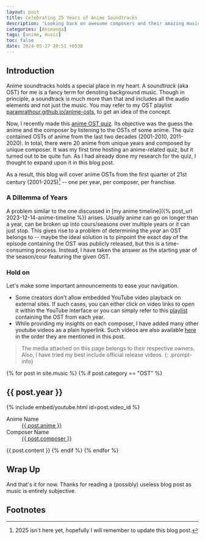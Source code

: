```yaml
---
layout: post
title: Celebrating 25 Years of Anime Soundtracks
description: "Looking back on awesome composers and their amazing music"
categories: [Animanga]
tags: [anime, music]
toc: false
date: 2024-05-27 20:51 +0530
---
```

## Introduction
Anime soundtracks holds a special place in my heart. A _soundtrack_ (aka OST) for me is a fancy term for denoting background music. Though in principle, a soundtrack is much more than that and includes all the audio elements and not just the music.
You may refer to my OST playlist [paramrathour.github.io/anime-osts](https://paramrathour.github.io/anime-osts), to get an idea of the concept.

Now, I recently made this <a href="https://docs.google.com/presentation/d/1_kR1Gy2ggiaWxK3tw-FMauAW1uJaz6yyYHpFhBzSYvc">anime OST quiz</a>. Its objective was the guess the anime and the composer by listening to the OSTs of some anime. The quiz contained OSTs of anime from the last two decades (2001-2010, 2011-2020). In total, there were 20 anime from unique years and composed by unique composer. It was my first time hosting an anime-related quiz, but it turned out to be quite fun. As I had already done my research for the quiz, I thought to expand upon it in this blog post.

As a result, this blog will cover anime OSTs from the first quarter of 21st century (2001-2025)[^rip2025] -- one per year, per composer, per franchise.

### A Dillemma of Years
A problem similar to the one discussed in [my anime timeline]({% post_url 2023-12-14-anime-timeline %}) arises. Usually anime can go on longer than a year, can be broken up into cours/seasons over multiple years or it can just stop.
This gives rise to a problem of determining the _year_ an OST belongs to -- maybe the ideal solution is to pinpoint the exact day of the episode containing the OST was publicly released, but this is a time-consuming process. Instead, I have taken the answer as the starting year of the season/cour featuring the given OST.

### Hold on
Let's make some important announcements to ease your navigation.
- Some creators don't allow embedded YouTube video playback on external sites. If such cases, you can either click on video links to open it within the YouTube interface or you can simply refer to this <a href="https://youtube.com/playlist?list=PLaO_HkPtJoP0pM9ZfMenDhoOGun_ilLA9">playlist</a> containing the OST from each year.
- While providing my insights on each composer, I have added many other youtube videos as a plain hyperlink. Such videos are also available <a href="https://youtube.com/playlist?list=PLaO_HkPtJoP1fdEAxZxd5VczOJLzRjc0C">here</a> in the order they are mentioned in this post.

> The media attached on this page belongs to their respective owners. Also, I have tried my best include official release videos.
{: .prompt-info}
<!-- ## 2000s -->
<div id="post-list" class="pl-xl-3">
{% for post in site.music %}
	{% if post.category == "OST" %}
		<h2>{{ post.year }}</h2>
		{% include embed/youtube.html id=post.video_id %}	
		<dl>
			<dt>Anime Name</dt>
				<dd><a href="{{ 'https://myanimelist.net/anime/' | append: post.anime_code }}">{{ post.anime }}</a></dd>
			<dt>Composer Name</dt>
				<dd><a href="{{ 'https://myanimelist.net/people/' | append: post.composer_code }}">{{ post.composer }}</a></dd>
		</dl>
		{{ post.content }}
	{% endif %}
{% endfor %}
</div>

## Wrap Up
And that's it for now. Thanks for reading a (possibly) useless blog post as music is entirely subjective.

## Footnotes
[^rip2025]: 2025 isn't here yet, hopefully I will remember to update this blog post.